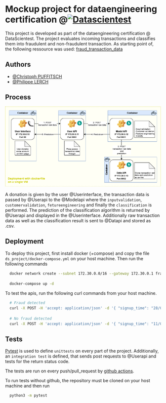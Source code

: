 
# Mockup project for dataengineering certification @[![Datascientest](https://datascientest.com/de/wp-content/uploads/sites/8/2022/03/logo-2021-1.png)](https://github.com/DataScientest)


This project is developed as part of the dataengineering certification @ DataScientest. 
The project evaluates incoming transactions and classifies them into fraudulent and non-fraudulent transaction.
As starting point of, the following ressource was used: [fraud_transaction_data](https://assets-datascientest.s3-eu-west-1.amazonaws.com/de/total/fraud.csv)



## Authors

- [@Christoph PUFFITSCH](https://github.com/cuchri)
- [@Philippe LERCH](https://github.com/philippelerch68)


## Process

![Processflow](https://raw.githubusercontent.com/cuchri/ds_project_fraud/ea8a80fac0751a10c188b33816bf0fc455750460/docs/source/processflow.png)

A donation is given by the user @Userinterface, the transaction data is passed by @Userapi to the @Modelapi where the `inputvalidation`, `customervalidation`, `fetureengineering` and finally the `classification` is performed. 
The prediction of the classification algorithm is returned by @Userapi and displayed in the @Userinterface.
Additionally raw transaction data as well as the classification result is sent to @Datapi and stored as .csv. 


## Deployment

To deploy this project, first install docker (+compose) and copy the file `ds_project/docker-compose.yml` on your host machine. Then run the following commands

```bash
  docker network create --subnet 172.30.0.0/16 --gateway 172.30.0.1 fraud_network_ip
  
  docker-compose up -d
```

To test the apis, run the following curl commands from your host machine.

```bash
  # Fraud detected
  curl -X POST -H 'accept: application/json' -d '{ "signup_time": "28/04/2015 21:13:25", "purchase_time": "28/04/2015 21:13:30","purchase_value": 34,"device_id": "AAAXXOZJRZRAO", "source": "SEO","browser": "Chrome","sex": "M", "age": 39, "ip_address": "732758368.8" }' http://localhost:8000/
  
  # No fraud detected
  curl -X POST -H 'accept: application/json' -d '{ "signup_time": "11/08/2015 13:13:25", "purchase_time": "11/08/2015 13:13:48","purchase_value": 78,"device_id": "QVPSPJUOCKXYZ", "source": "SEO","browser": "Chrome","sex": "F", "age": 25, "ip_address": "73486318684" }' http://localhost:8000/
```


## Tests

[Pytest](https://docs.pytest.org/) is used to define `unittests` on every part of the project. 
Additionally, an `integration test` is defined, that sends post requests to @Userapi and tests for the return status code.

The tests are run on every push/pull_request by [github actions](https://github.com/cuchri/ds_project_fraud/actions).

To run tests without github, the repository must be cloned on your host machine and then run

```bash
  python3 -m pytest
```
